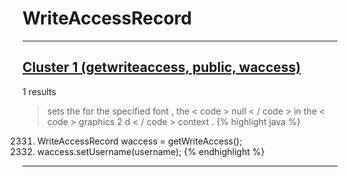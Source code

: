 # WriteAccessRecord

***

## [Cluster 1 (getwriteaccess, public, waccess)](./1)
1 results
> sets the for the specified font , the < code > null < / code > in the < code > graphics 2 d < / code > context . 
{% highlight java %}
2331. WriteAccessRecord waccess = getWriteAccess();
2336. waccess.setUsername(username);
{% endhighlight %}

***

